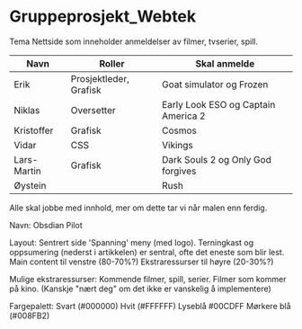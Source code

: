 Gruppeprosjekt_Webtek
=====================


Tema
Nettside som inneholder anmeldelser av filmer, tvserier, spill.


| Navn | Roller | Skal anmelde |
|------|--------| ---------|
| Erik | Prosjektleder, Grafisk | Goat simulator og Frozen |
| Niklas | Oversetter | Early Look ESO og Captain America 2 |
| Kristoffer | Grafisk | Cosmos |
| Vidar | CSS | Vikings |
| Lars-Martin | Grafisk | Dark Souls 2 og Only God forgives |
| Øystein | | Rush |

Alle skal jobbe med innhold, mer om dette tar vi når malen enn ferdig. 

Navn:
Obsdian Pilot

Layout:
	Sentrert side
	'Spanning' meny (med logo).
	Terningkast og oppsumering (nederst i artikkelen) er sentral, ofte det eneste som blir lest.
	Main content til venstre (80-70%?) 
	Ekstraressurser til høyre (20-30%?)

Mulige ekstraressurser: 
	Kommende filmer, spill, serier.
	Filmer som kommer på kino. (Kanskje "nært deg" om det ikke er vanskelig å implementere)
	
Fargepalett:
	Svart (#000000)
	Hvit (#FFFFFF)
	Lyseblå #00CDFF
	Mørkere blå (#008FB2)
